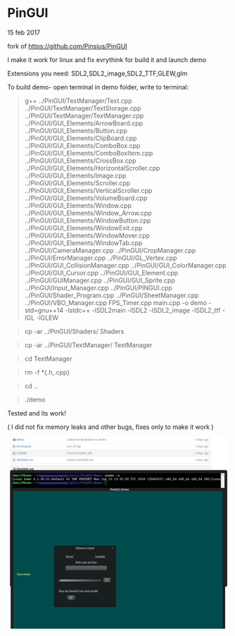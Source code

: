 # PinGUI

15 feb 2017

fork of https://github.com/Pinsius/PinGUI

I make it work for linux and fix evrythink for build it and launch demo

Extensions you need: SDL2,SDL2_image,SDL2_TTF,GLEW,glm

To build demo- open terminal in demo folder, write to terminal:

>g++  ../PinGUI/TextManager/Text.cpp ../PinGUI/TextManager/TextStorage.cpp ../PinGUI/TextManager/TextManager.cpp ../PinGUI/GUI_Elements/ArrowBoard.cpp ../PinGUI/GUI_Elements/Button.cpp ../PinGUI/GUI_Elements/ClipBoard.cpp ../PinGUI/GUI_Elements/ComboBox.cpp ../PinGUI/GUI_Elements/ComboBoxItem.cpp ../PinGUI/GUI_Elements/CrossBox.cpp ../PinGUI/GUI_Elements/HorizontalScroller.cpp ../PinGUI/GUI_Elements/Image.cpp ../PinGUI/GUI_Elements/Scroller.cpp ../PinGUI/GUI_Elements/VerticalScroller.cpp ../PinGUI/GUI_Elements/VolumeBoard.cpp ../PinGUI/GUI_Elements/Window.cpp ../PinGUI/GUI_Elements/Window_Arrow.cpp ../PinGUI/GUI_Elements/WindowButton.cpp ../PinGUI/GUI_Elements/WindowExit.cpp ../PinGUI/GUI_Elements/WindowMover.cpp ../PinGUI/GUI_Elements/WindowTab.cpp ../PinGUI/CameraManager.cpp ../PinGUI/CropManager.cpp ../PinGUI/ErrorManager.cpp ../PinGUI/GL_Vertex.cpp ../PinGUI/GUI_CollisionManager.cpp ../PinGUI/GUI_ColorManager.cpp ../PinGUI/GUI_Cursor.cpp ../PinGUI/GUI_Element.cpp ../PinGUI/GUIManager.cpp ../PinGUI/GUI_Sprite.cpp ../PinGUI/Input_Manager.cpp ../PinGUI/PINGUI.cpp ../PinGUI/Shader_Program.cpp ../PinGUI/SheetManager.cpp ../PinGUI/VBO_Manager.cpp  FPS_Timer.cpp main.cpp -o demo -std=gnu++14 -lstdc++ -lSDL2main -lSDL2 -lSDL2_image -lSDL2_ttf -lGL -lGLEW

>cp -ar ../PinGUI/Shaders/ Shaders

>cp -ar ../PinGUI/TextManager/ TextManager

>cd TextManager

>rm -f *{.h,.cpp}

>cd ..

>./demo

Tested and its work!

( I did not fix memory leaks and other bugs, fixes only to make it work )

![Alt text](/itsok.png?raw=true "Work")